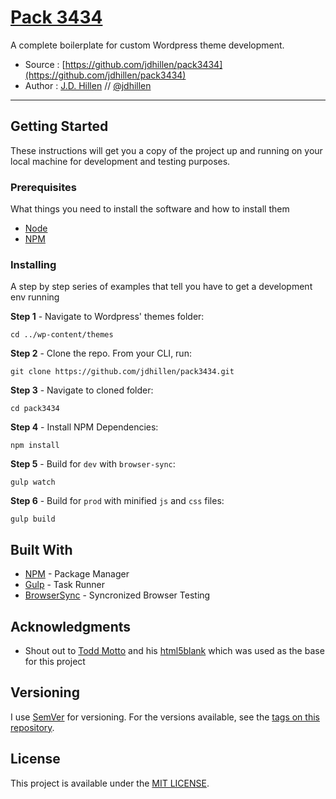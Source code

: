 # [Pack 3434](https://github.com/jdhillen/pack3434)

A complete boilerplate for custom Wordpress theme development.

* Source : [https://github.com/jdhillen/pack3434](https://github.com/jdhillen/pack3434)
* Author : [J.D. Hillen](http://jdhillen.com) // [@jdhillen](http://twitter.com/jdhillen)

---

## Getting Started

These instructions will get you a copy of the project up and running on your local machine for development and testing purposes.

### Prerequisites

What things you need to install the software and how to install them

* [Node](https://nodejs.org/en)
* [NPM](https://www.npmjs.com)

### Installing

A step by step series of examples that tell you have to get a development env running

**Step 1** - Navigate to Wordpress' themes folder:

```shell
cd ../wp-content/themes
```

**Step 2** - Clone the repo. From your CLI, run:

```shell
git clone https://github.com/jdhillen/pack3434.git
```

**Step 3** - Navigate to cloned folder:

```shell
cd pack3434
```

**Step 4** - Install NPM Dependencies:

```shell
npm install
```

**Step 5** - Build for `dev` with `browser-sync`:

```shell
gulp watch
```

**Step 6** - Build for `prod` with minified `js` and `css` files:

```shell
gulp build
```

## Built With

* [NPM](https://www.npmjs.com/) - Package Manager
* [Gulp](http://gulpjs.com/) - Task Runner
* [BrowserSync](https://www.browsersync.io/) - Syncronized Browser Testing

## Acknowledgments

* Shout out to [Todd Motto](http://toddmotto.com) and his [html5blank](https://github.com/toddmotto/html5blank) which was used as the base for this project

## Versioning

I use [SemVer](http://semver.org/) for versioning. For the versions available, see the [tags on this repository](https://github.com/jdhillen/pack3434/tags).

## License

This project is available under the [MIT LICENSE](LICENSE.md).
